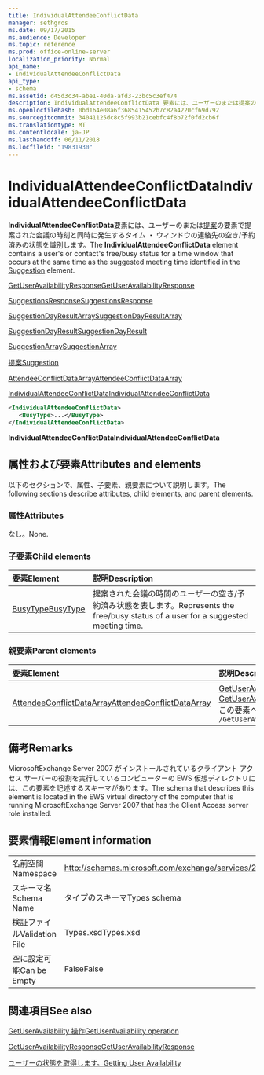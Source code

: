 ```yaml
---
title: IndividualAttendeeConflictData
manager: sethgros
ms.date: 09/17/2015
ms.audience: Developer
ms.topic: reference
ms.prod: office-online-server
localization_priority: Normal
api_name:
- IndividualAttendeeConflictData
api_type:
- schema
ms.assetid: d45d3c34-abe1-40da-afd3-23bc5c3ef474
description: IndividualAttendeeConflictData 要素には、ユーザーのまたは提案の要素で提案された会議の時刻と同時に発生するタイム ・ ウィンドウの連絡先の空き/予約済みの状態を識別します。
ms.openlocfilehash: 0bd164e08a6f3685415452b7c82a4220cf69d792
ms.sourcegitcommit: 34041125dc8c5f993b21cebfc4f8b72f0fd2cb6f
ms.translationtype: MT
ms.contentlocale: ja-JP
ms.lasthandoff: 06/11/2018
ms.locfileid: "19831930"
---
```

# <a name="individualattendeeconflictdata"></a><span data-ttu-id="72bdf-103">IndividualAttendeeConflictData</span><span class="sxs-lookup"><span data-stu-id="72bdf-103">IndividualAttendeeConflictData</span></span>

<span data-ttu-id="72bdf-104">**IndividualAttendeeConflictData**要素には、ユーザーのまたは[提案](suggestion.md)の要素で提案された会議の時刻と同時に発生するタイム ・ ウィンドウの連絡先の空き/予約済みの状態を識別します。</span><span class="sxs-lookup"><span data-stu-id="72bdf-104">The **IndividualAttendeeConflictData** element contains a user's or contact's free/busy status for a time window that occurs at the same time as the suggested meeting time identified in the [Suggestion](suggestion.md) element.</span></span> 
  
[<span data-ttu-id="72bdf-105">GetUserAvailabilityResponse</span><span class="sxs-lookup"><span data-stu-id="72bdf-105">GetUserAvailabilityResponse</span></span>](getuseravailabilityresponse.md)
  
[<span data-ttu-id="72bdf-106">SuggestionsResponse</span><span class="sxs-lookup"><span data-stu-id="72bdf-106">SuggestionsResponse</span></span>](suggestionsresponse.md)
  
[<span data-ttu-id="72bdf-107">SuggestionDayResultArray</span><span class="sxs-lookup"><span data-stu-id="72bdf-107">SuggestionDayResultArray</span></span>](suggestiondayresultarray.md)
  
[<span data-ttu-id="72bdf-108">SuggestionDayResult</span><span class="sxs-lookup"><span data-stu-id="72bdf-108">SuggestionDayResult</span></span>](suggestiondayresult.md)
  
[<span data-ttu-id="72bdf-109">SuggestionArray</span><span class="sxs-lookup"><span data-stu-id="72bdf-109">SuggestionArray</span></span>](suggestionarray.md)
  
[<span data-ttu-id="72bdf-110">提案</span><span class="sxs-lookup"><span data-stu-id="72bdf-110">Suggestion</span></span>](suggestion.md)
  
[<span data-ttu-id="72bdf-111">AttendeeConflictDataArray</span><span class="sxs-lookup"><span data-stu-id="72bdf-111">AttendeeConflictDataArray</span></span>](attendeeconflictdataarray.md)
  
[<span data-ttu-id="72bdf-112">IndividualAttendeeConflictData</span><span class="sxs-lookup"><span data-stu-id="72bdf-112">IndividualAttendeeConflictData</span></span>](individualattendeeconflictdata.md)
  
```xml
<IndividualAttendeeConflictData>
   <BusyType>...</BusyType>
</IndividualAttendeeConflictData>
```

 <span data-ttu-id="72bdf-113">**IndividualAttendeeConflictData**</span><span class="sxs-lookup"><span data-stu-id="72bdf-113">**IndividualAttendeeConflictData**</span></span>
## <a name="attributes-and-elements"></a><span data-ttu-id="72bdf-114">属性および要素</span><span class="sxs-lookup"><span data-stu-id="72bdf-114">Attributes and elements</span></span>

<span data-ttu-id="72bdf-115">以下のセクションで、属性、子要素、親要素について説明します。</span><span class="sxs-lookup"><span data-stu-id="72bdf-115">The following sections describe attributes, child elements, and parent elements.</span></span>
  
### <a name="attributes"></a><span data-ttu-id="72bdf-116">属性</span><span class="sxs-lookup"><span data-stu-id="72bdf-116">Attributes</span></span>

<span data-ttu-id="72bdf-117">なし。</span><span class="sxs-lookup"><span data-stu-id="72bdf-117">None.</span></span>
  
### <a name="child-elements"></a><span data-ttu-id="72bdf-118">子要素</span><span class="sxs-lookup"><span data-stu-id="72bdf-118">Child elements</span></span>

|<span data-ttu-id="72bdf-119">**要素**</span><span class="sxs-lookup"><span data-stu-id="72bdf-119">**Element**</span></span>|<span data-ttu-id="72bdf-120">**説明**</span><span class="sxs-lookup"><span data-stu-id="72bdf-120">**Description**</span></span>|
|:-----|:-----|
|[<span data-ttu-id="72bdf-121">BusyType</span><span class="sxs-lookup"><span data-stu-id="72bdf-121">BusyType</span></span>](busytype.md) <br/> |<span data-ttu-id="72bdf-122">提案された会議の時間のユーザーの空き/予約済み状態を表します。</span><span class="sxs-lookup"><span data-stu-id="72bdf-122">Represents the free/busy status of a user for a suggested meeting time.</span></span>  <br/> |
   
### <a name="parent-elements"></a><span data-ttu-id="72bdf-123">親要素</span><span class="sxs-lookup"><span data-stu-id="72bdf-123">Parent elements</span></span>

|<span data-ttu-id="72bdf-124">**要素**</span><span class="sxs-lookup"><span data-stu-id="72bdf-124">**Element**</span></span>|<span data-ttu-id="72bdf-125">**説明**</span><span class="sxs-lookup"><span data-stu-id="72bdf-125">**Description**</span></span>|
|:-----|:-----|
|[<span data-ttu-id="72bdf-126">AttendeeConflictDataArray</span><span class="sxs-lookup"><span data-stu-id="72bdf-126">AttendeeConflictDataArray</span></span>](attendeeconflictdataarray.md) <br/> |<span data-ttu-id="72bdf-127">[GetUserAvailabilityRequest](getuseravailabilityrequest.md)で特定の出席者に対して競合データの配列が含まれています。</span><span class="sxs-lookup"><span data-stu-id="72bdf-127">Contains an array of conflict data for attendees identified in the [GetUserAvailabilityRequest](getuseravailabilityrequest.md).</span></span>  <br/> <span data-ttu-id="72bdf-128">この要素への XPath 式は、次のようにします。</span><span class="sxs-lookup"><span data-stu-id="72bdf-128">The following is the XPath expression to this element:</span></span>  <br/>  `/GetUserAvailabilityResponse/SuggestionsResponse/SuggestionDayResultArray/SuggestionDayResult[i]/SuggestionArray/Suggestion[i]/AttendeeConflictDataArray` <br/> |
   
## <a name="remarks"></a><span data-ttu-id="72bdf-129">備考</span><span class="sxs-lookup"><span data-stu-id="72bdf-129">Remarks</span></span>

<span data-ttu-id="72bdf-130">MicrosoftExchange Server 2007 がインストールされているクライアント アクセス サーバーの役割を実行しているコンピューターの EWS 仮想ディレクトリには、この要素を記述するスキーマがあります。</span><span class="sxs-lookup"><span data-stu-id="72bdf-130">The schema that describes this element is located in the EWS virtual directory of the computer that is running MicrosoftExchange Server 2007 that has the Client Access server role installed.</span></span>
  
## <a name="element-information"></a><span data-ttu-id="72bdf-131">要素情報</span><span class="sxs-lookup"><span data-stu-id="72bdf-131">Element information</span></span>

|||
|:-----|:-----|
|<span data-ttu-id="72bdf-132">名前空間</span><span class="sxs-lookup"><span data-stu-id="72bdf-132">Namespace</span></span>  <br/> |http://schemas.microsoft.com/exchange/services/2006/types  <br/> |
|<span data-ttu-id="72bdf-133">スキーマ名</span><span class="sxs-lookup"><span data-stu-id="72bdf-133">Schema Name</span></span>  <br/> |<span data-ttu-id="72bdf-134">タイプのスキーマ</span><span class="sxs-lookup"><span data-stu-id="72bdf-134">Types schema</span></span>  <br/> |
|<span data-ttu-id="72bdf-135">検証ファイル</span><span class="sxs-lookup"><span data-stu-id="72bdf-135">Validation File</span></span>  <br/> |<span data-ttu-id="72bdf-136">Types.xsd</span><span class="sxs-lookup"><span data-stu-id="72bdf-136">Types.xsd</span></span>  <br/> |
|<span data-ttu-id="72bdf-137">空に設定可能</span><span class="sxs-lookup"><span data-stu-id="72bdf-137">Can be Empty</span></span>  <br/> |<span data-ttu-id="72bdf-138">False</span><span class="sxs-lookup"><span data-stu-id="72bdf-138">False</span></span>  <br/> |
   
## <a name="see-also"></a><span data-ttu-id="72bdf-139">関連項目</span><span class="sxs-lookup"><span data-stu-id="72bdf-139">See also</span></span>



[<span data-ttu-id="72bdf-140">GetUserAvailability 操作</span><span class="sxs-lookup"><span data-stu-id="72bdf-140">GetUserAvailability operation</span></span>](getuseravailability-operation.md)
  
[<span data-ttu-id="72bdf-141">GetUserAvailabilityResponse</span><span class="sxs-lookup"><span data-stu-id="72bdf-141">GetUserAvailabilityResponse</span></span>](getuseravailabilityresponse.md)


[<span data-ttu-id="72bdf-142">ユーザーの状態を取得します。</span><span class="sxs-lookup"><span data-stu-id="72bdf-142">Getting User Availability</span></span>](http://msdn.microsoft.com/library/d4133fcb-9b0f-4e6b-aadf-a389da83516a%28Office.15%29.aspx)

